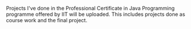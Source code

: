 Projects I've done in the  Professional Certificate in Java Programming programme offered by IIT will be uploaded.
This includes projects done as course work and the final project.